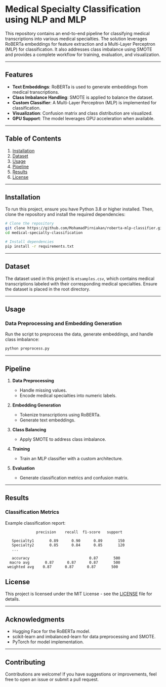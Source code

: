 # Medical Specialty Classification using NLP and MLP

This repository contains an end-to-end pipeline for classifying medical transcriptions into various medical specialties. The solution leverages RoBERTa embeddings for feature extraction and a Multi-Layer Perceptron (MLP) for classification. It also addresses class imbalance using SMOTE and provides a complete workflow for training, evaluation, and visualization.

---

## Features
- **Text Embeddings**: RoBERTa is used to generate embeddings from medical transcriptions.
- **Class Imbalance Handling**: SMOTE is applied to balance the dataset.
- **Custom Classifier**: A Multi-Layer Perceptron (MLP) is implemented for classification.
- **Visualization**: Confusion matrix and class distribution are visualized.
- **GPU Support**: The model leverages GPU acceleration when available.

---

## Table of Contents
1. [Installation](#installation)
2. [Dataset](#dataset)
3. [Usage](#usage)
4. [Pipeline](#pipeline)
5. [Results](#results)
6. [License](#license)

---

## Installation
To run this project, ensure you have Python 3.8 or higher installed. Then, clone the repository and install the required dependencies:

```bash
# Clone the repository
git clone https://github.com/MohamadPirniakan/roberta-mlp-classifier.git
cd medical-specialty-classification

# Install dependencies
pip install -r requirements.txt
```

---

## Dataset
The dataset used in this project is `mtsamples.csv`, which contains medical transcriptions labeled with their corresponding medical specialties. Ensure the dataset is placed in the root directory.

---

## Usage

### Data Preprocessing and Embedding Generation
Run the script to preprocess the data, generate embeddings, and handle class imbalance:

```bash
python preprocess.py
```
---

## Pipeline

1. **Data Preprocessing**
   - Handle missing values.
   - Encode medical specialties into numeric labels.

2. **Embedding Generation**
   - Tokenize transcriptions using RoBERTa.
   - Generate text embeddings.

3. **Class Balancing**
   - Apply SMOTE to address class imbalance.

4. **Training**
   - Train an MLP classifier with a custom architecture.

5. **Evaluation**
   - Generate classification metrics and confusion matrix.

---

## Results

### Classification Metrics
Example classification report:

```
              precision    recall  f1-score   support

   Specialty1       0.89      0.90      0.89       150
   Specialty2       0.85      0.84      0.85       120
   ...

   accuracy                           0.87       500
  macro avg       0.87      0.87      0.87       500
 weighted avg    0.87      0.87      0.87       500
```


## License

This project is licensed under the MIT License - see the [LICENSE](LICENSE) file for details.

---

## Acknowledgments
- Hugging Face for the RoBERTa model.
- scikit-learn and imbalanced-learn for data preprocessing and SMOTE.
- PyTorch for model implementation.

---

## Contributing
Contributions are welcome! If you have suggestions or improvements, feel free to open an issue or submit a pull request.

